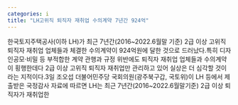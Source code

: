 ```yaml
---
categories: i
title: "LH고위직 퇴직자 재취업 수의계약 7년간 924억"
---
```

한국토지주택공사(이하 LH)가 최근 7년간(2016~2022.6월말 기준) 2급 이상 고위직 퇴직자 재취업 업체들과 체결한 수의계약이 924억원에 달한 것으로 드러났다.특히 디자인공모·비밀 등 부적합한 계약 관행과 규정 위반에도 퇴직자 재취업 업체들과 수의계약이 횡행한데다 2급 이상 고위직 퇴직자 재취업만 관리하고 있어 실상은 더 심각할 것이라는 지적이다.3일 조오섭 더불어민주당 국회의원(광주북구갑, 국토위)이 LH 등에서 제출받은 국정감사 자료에 따르면 LH는 최근 7년간(2016~2022.6월말기준) 2급 이상 퇴직자가 재취업한